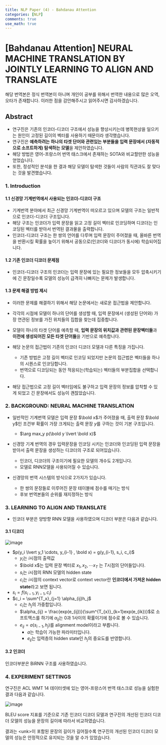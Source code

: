 ```yaml
---
title: NLP Paper (4) - Bahdanau Attention
categories: [NLP]
comments: true
use_math: true
---
```




# [Bahdanau Attention] NEURAL MACHINE TRANSLATION BY JOINTLY LEARNING TO ALIGN AND TRANSLATE



해당 번역본은 정식 번역본이 아니며 개인이 공부를 위해서 번역한 내용으로 많은 오역, 오타가 존재합니다. 이러한 점을 감안해주시고 읽어주시면 감사하겠습니다.

 

## Abstract

- 연구진은 기존의 인코더-디코더 구조에서 성능을 향상시키는데 병목현상을 일으키는 원인이 고정된 길이의 벡터를 사용하기 때문이라 생각했습니다.
- 연구진은 **예측하려는 하나의 타겟 단어와 관련있는 부분들을 입력 문장에서 (자동적으로 소프트하게) 탐색하는 모델**을 제안하였습니다.
- 해당 방법은 영어-프랑스어 번역 태스크에서 존재하는 SOTA와 비교할만한 성능을 얻었습니다.
- 또한, 정성적인 분석을 한 결과 해당 모델이 탐색한 것들이 사람의 직관과도 잘 맞다는 것을 발견했습니다.



### 1. Introduction

#### 1.1 신경망 기계번역에서 사용되는 인코더-디코더 구조

- 기계번역 분야에서 최근 신경망 기계번역이 떠오르고 있으며 모델의 구조는 일반적으로 인코더-디코더 구조입니다.
- 해당 구조는 인코더가 입력 문장을 읽고 고정 길이 벡터로 인코딩하며 디코더는 인코딩된 벡터를 받아서 번역된 결과물을 출력합니다.
- 인코더-디코더 구조는 한 쌍의 언어를 다루며 입력 문장이 주어졌을 때, 올바른 번역을 반환시킬 확률을 높이기 위해서 공동으로(인코더와 디코더가 동시에) 학습되어집니다.



#### 1.2 기존 인코더 디코더 문제점

- 인코더-디코더 구조의 인코더는 입력 문장에 있는 필요한 정보들을 모두 압축시키기에 긴 문장일수록 모델의 성능이 급격히 나빠지는 문제가 발생합니다.



#### 1.3 문제 해결 방법 제시

- 이러한 문제를 해결하기 위해서 해당 논문에서는 새로운 접근법을 제안합니다.
- 각각의 시점에 모델이 하나의 단어를 생성할 때, 입력 문장에서 (생성된 단어와) 가장 연관된 정보를 가진 위치들의 집합을 찾는데 집중합니다.

- 모델이 하나의 타겟 단어를 예측할 때, **입력 문장의 위치값과 관련된 문장벡터들**과 **이전에 생성되어진 모든 타겟 단어들**을 기반으로 예측합니다.
- 해당 논문의 접근법이 기존의 인코더 디코더 모델과 다른 특징을 가집니다.
  - 기존 방법은 고정 길이 벡터로 인코딩 되었지만 논문의 접근법은 벡터들을 하나의 시퀀스로 인코딩합니다.
  - 번역으로 디코딩되는 동안 적응되는(학습되는) 벡터들의 부분집합을 선택합니다.
- 해당 접근법으로 고정 길이 벡터임에도 불구하고 입력 문장의 정보를 압착할 수 있게 되었고 긴 문장에서도 성능이 괜찮았습니다.



### 2. BACKGROUND: NEURAL MACHINE TRANSLATION

- 일반적인 기계번역 모델은 입력 문장 $\bold x$​가 주어졌을 때, 출력 문장 $\bold y$인 조건부 확률이 가장 크게되는 출력 문장 $y$를 구하는 것이 기본 구조입니다.
  - $\arg max_y p(\bold y \lvert \bold x)$​

- 신경망 기계 번역의 경우 입력문장을 인코딩 시키는 인코더와 인코딩된 입력 문장을 받아서 출력 문장을 생성하는 디코더의 구조로 되어있습니다.
  - 인코더, 디코더의 구조이기에 필요한 모델의 개수도 2개입니다.
  - 모델로 RNN모델을 사용되어질 수 있습니다.

- 신경망의 번역 시스템의 방식으로 2가지가 있습니다.
  - 한 쌍의 문장들로 이루어진 문장 테이블에 점수를 매기는 방식
  - 후보 번역본들의 순위를 재지정하는 방식



### 3. LEARNING TO ALIGN AND TRANSLATE

- 인코더 부분은 양방향 RNN 모델을 사용하였으며 디코더 부분은 다음과 같습니다.

#### 3.1 디코더

![image](https://user-images.githubusercontent.com/51338268/146635782-e4b40927-0d1c-47b5-a893-b94834e193b3.png)

- $p(y_i \lvert y_1 \cdots, y_{i-1} , \bold x) = g(y_{i-1}, s_i, c_i)$
  - $y_i$는 $i$시점의 출력값
  - $\bold x$는 입력 문장 벡터로 $x_1, x_2, \cdots x_T$ 는 $T$시점의 단어들입니다.
  - $s_i$는 $i$시점의 RNN 모델의 hidden state
  - $c_i$는 $i$시점의 context vector로 context vector란 **인코더에서 가져온 hidden state**라고 보면 됩니다.
- $s_i = f(s_{i-1}, y_{i-1}, c_i)$
- $c_i = \sum^{T_x}_{j=1} \alpha_{ij}h_j$​
  - $c_i$는 $h_j$의 가중합입니다.
  - $\alpha_{ij} = \frac{exp(e_{ij})}{\sum^{T_{x}}_{k=1}exp(e_{ik})}$​로 소프트맥스를 하기에 $\alpha_{ij}$​는 0과 1사이의 확률이기에 점수로 볼 수 있습니다.
  - $e_{ij} = a(s_{i-1}, h_j)$​를 alignment model이라고 부릅니다.
    - $a$​는 학습이 가능한 파라미터입니다.
    - $e_{ij}$는 입력층의 hidden state인 $h_j$의 중요도를 반영합니다.



#### 3.2 인코더

인코더부분은 BiRNN 구조를 사용하였습니다.



### 4. EXPERIMENT SETTINGS

연구진은 ACL WMT 14 데이터셋에 있는 영어-프랑스어 번역 태스크로 성능을 실험한 결과 다음과 같습니다.

![image](https://user-images.githubusercontent.com/51338268/146674736-5cdfbc84-0816-4c71-82b5-c48c8772e1a9.png)

BLEU score 지표를 기준으로 기존 인코더 디코더 모델과 연구진의 개선된 인코더 디코더 모델의 성능을 문장의 길이에 따라서 비교하였습니다.

결과는 \<unk>이 포함된 문장의 길이가 길어질수록 연구진의 개선된 인코더 디코더 모델의 성능은 안정적으로 유지되는 것을 알 수가 있었습니다.
